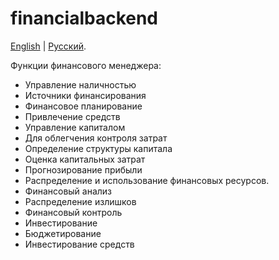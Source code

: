 # financialbackend

[English](financialbackend.md) | [Русский](financialbackend.ru.md). 

Функции финансового менеджера:
- Управление наличностью
- Источники финансирования
- Финансовое планирование
- Привлечение средств
- Управление капиталом
- Для облегчения контроля затрат
- Определение структуры капитала
- Оценка капитальных затрат
- Прогнозирование прибыли
- Распределение и использование финансовых ресурсов.
- Финансовый анализ
- Распределение излишков
- Финансовый контроль
- Инвестирование
- Бюджетирование
- Инвестирование средств
